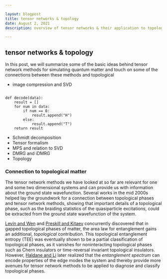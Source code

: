 ```yaml
---

layout: blogpost
title: tensor networks & topology
date: August 2, 2021
description: overview of tensor networks & their application to topological matter

---
```


## tensor networks & topology

In this post, we will summarize some of the basic ideas behind tensor network methods for simulating quantum matter and touch on some of the connections between these methods and topological


* image compression and SVD


<pre><code>
def decode(data):
    result = []
    for num in data:
        if num == 0:
            result.append("H")
        else:
            result.append("T")
    return result
</code></pre>


* Schmidt decomposition
* Tensor formalism
* MPS and relation to SVD
* DMRG and iDMRG
* Topology

### Connection to topological matter

The tensor network methods we have looked at so far are relevant for one and some two dimensional systems and can provide us with information about the ground state wavefunction. Several works in the mid 2000s helped lay the groundwork for a connection between topological phases and tensor network methods, showing that important details of a topological phase, such as the braiding statistics of the quasiparticle excitations, could be extracted from the ground state wavefunction of the system.  

[Levin and Wen]() and [Preskill and Kitaev]() concurrently discovered that in gapped topological phases of matter, the area law for entanglement gains an additional, _topological_ contribution. This topological entanglement entropy (TEE) was eventually shown to be a partial classification of topological phases, as it vanishes for noninteracting topological phases such as Chern insulators or time-reversal invariant topological insulators. However, [Haldane and Li]() later realized that the _entanglement spectrum_ can encode properties of the edge modes the system and thereby provide more avenues for tensor network methods to be applied to diagnose and classify topological phases. 
